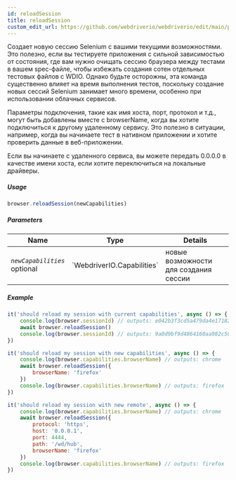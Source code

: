 ```yaml
---
id: reloadSession
title: reloadSession
custom_edit_url: https://github.com/webdriverio/webdriverio/edit/main/packages/webdriverio/src/commands/browser/reloadSession.ts
---
```


Создает новую сессию Selenium с вашими текущими возможностями. Это полезно, если вы
тестируете приложения с сильной зависимостью от состояния, где вам нужно очищать сессию браузера между
тестами в вашем spec-файле, чтобы избежать создания сотен отдельных тестовых файлов с WDIO.
Однако будьте осторожны, эта команда существенно влияет на время выполнения тестов, поскольку создание
новых сессий Selenium занимает много времени, особенно при использовании облачных сервисов.

Параметры подключения, такие как имя хоста, порт, протокол и т.д., могут быть добавлены вместе с
browserName, когда вы хотите подключиться к другому удаленному сервису. Это полезно
в ситуации, например, когда вы начинаете тест в нативном приложении и хотите проверить
данные в веб-приложении.

Если вы начинаете с удаленного сервиса, вы можете передать 0.0.0.0 в качестве имени хоста, если хотите
переключиться на локальные драйверы.

##### Usage

```js
browser.reloadSession(newCapabilities)
```

##### Parameters

<table>
  <thead>
    <tr>
      <th>Name</th><th>Type</th><th>Details</th>
    </tr>
  </thead>
  <tbody>
    <tr>
      <td><code><var>newCapabilities</var></code><br /><span className="label labelWarning">optional</span></td>
      <td>`WebdriverIO.Capabilities`</td>
      <td>новые возможности для создания сессии</td>
    </tr>
  </tbody>
</table>

##### Example

```js title="reloadSync.js"
it('should reload my session with current capabilities', async () => {
    console.log(browser.sessionId) // outputs: e042b3f3cd5a479da4e171825e96e655
    await browser.reloadSession()
    console.log(browser.sessionId) // outputs: 9a0d9bf9d4864160aa982c50cf18a573
})

it('should reload my session with new capabilities', async () => {
    console.log(browser.capabilities.browserName) // outputs: chrome
    await browser.reloadSession({
        browserName: 'firefox'
    })
    console.log(browser.capabilities.browserName) // outputs: firefox
})

it('should reload my session with new remote', async () => {
    console.log(browser.capabilities.browserName) // outputs: chrome
    await browser.reloadSession({
        protocol: 'https',
        host: '0.0.0.1',
        port: 4444,
        path: '/wd/hub',
        browserName: 'firefox'
    })
    console.log(browser.capabilities.browserName) // outputs: firefox
})
```